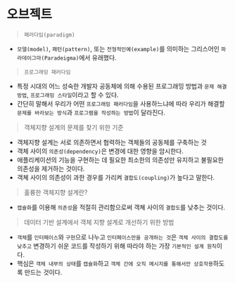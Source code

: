 # 오브젝트

> `패러다임(paradigm)`

- `모델(model)`, `패턴(pattern)`, 또는 `전형적인예(example)`를 의미하는 그리스어인 `파라데이그마(Paradeigma)`에서 유래했다.

> `프로그래밍 패러다임`

- 특정 시대의 어느 성숙한 개발자 공동체에 의해 수용된 프로그래밍 방법과 `문제 해결방법`, `프로그래밍 스타일`이라고 할 수 있다.
- 간단히 말해서 우리가 어떤 `프로그래밍 패러다임`을 사용하느냐에 따라 우리가 해결할 `문제를 바라보는 방식`과 `프로그램을 작성하는 방법`이 달라진다.

> 객체지향 설계의 문제를 찾기 위한 기준

- 객체지향 설계는 서로 의존하면서 협력하는 객체들의 공동체를 구축하는 것
- 객체 사이의 `의존성(dependency)`은 변경에 대한 영향을 암시한다.
- 애플리케이션의 기능을 구현하는 데 필요한 최소한의 의존성만 유지하고 불필요한 의존성을 제거하는 것이다.
- 객쳬 사이의 의존성이 과한 경우를 가리켜 `결합도(coupling)`가 높다고 말한다.

> 훌륭한 객체지향 설계란?

- `캡슐화`를 이용해 `의존성`을 적절히 관리함으로써 객쳬 사이의 `결합도`를 낮추는 것이다.

> 데이터 기반 설계에서 객체 지향 설계로 개선하기 위한 방법

- `객체`를 `인터페이스`와 `구현`으로 나누고 `인터페이스만을 공개하는 것`은 `객체 사이의 결합도를 낮추고` 
  변경하기 쉬운 코드를 작성하기 위해 따라야 하는 가장 `기본적인 설계 원칙`이다.
- 핵심은 `객체 내부의 상태`를 `캡슐화`하고 `객체 간에 오직 메시지를 통해서만 상호작용`하도록 만드는 것이다.
